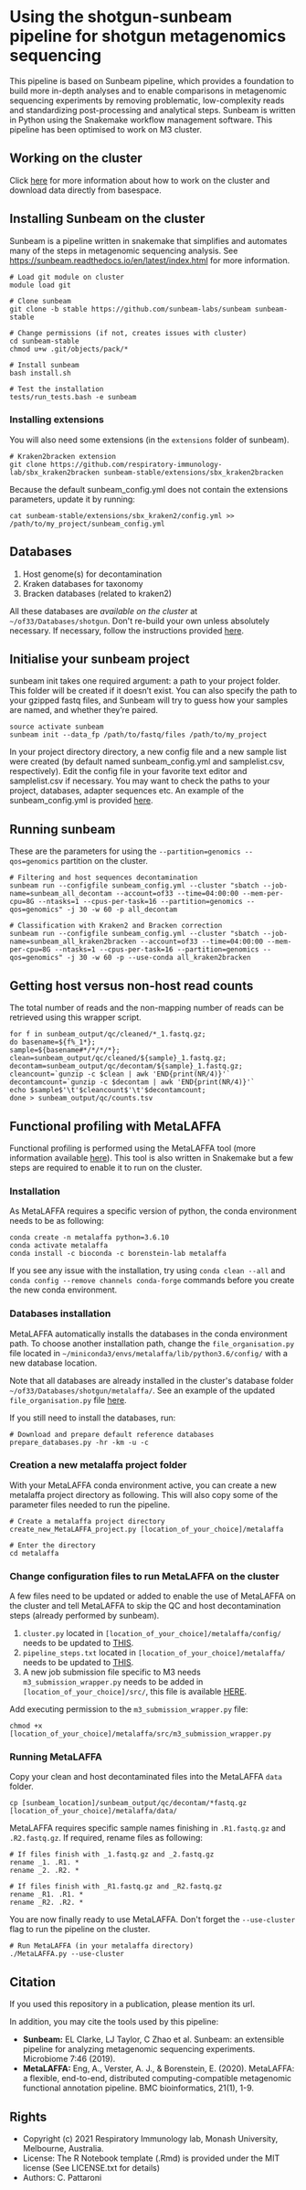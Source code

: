 Using the shotgun-sunbeam pipeline for shotgun metagenomics sequencing
======================================================================

This pipeline is based on Sunbeam pipeline, which provides a foundation to build more in-depth analyses and to enable comparisons in metagenomic sequencing experiments by removing problematic, low-complexity reads and standardizing post-processing and analytical steps. Sunbeam is written in Python using the Snakemake workflow management software. This pipeline has been optimised to work on M3 cluster.

## Working on the cluster

Click [here](https://github.com/respiratory-immunology-lab/microbiome-shotgun/tree/master/cluster) for more information about how to work on the cluster and download data directly from basespace.

## Installing Sunbeam on the cluster

Sunbeam is a pipeline written in snakemake that simplifies and automates many of the steps in metagenomic sequencing analysis. See https://sunbeam.readthedocs.io/en/latest/index.html for more information.

```
# Load git module on cluster
module load git

# Clone sunbeam
git clone -b stable https://github.com/sunbeam-labs/sunbeam sunbeam-stable

# Change permissions (if not, creates issues with cluster)
cd sunbeam-stable
chmod u+w .git/objects/pack/*

# Install sunbeam
bash install.sh

# Test the installation
tests/run_tests.bash -e sunbeam
```

### Installing extensions

You will also need some extensions (in the `extensions` folder of sunbeam).

```
# Kraken2bracken extension
git clone https://github.com/respiratory-immunology-lab/sbx_kraken2bracken sunbeam-stable/extensions/sbx_kraken2bracken
```

Because the default sunbeam_config.yml does not contain the extensions parameters, update it by running:

```
cat sunbeam-stable/extensions/sbx_kraken2/config.yml >> /path/to/my_project/sunbeam_config.yml
```

## Databases

1) Host genome(s) for decontamination
2) Kraken databases for taxonomy
3) Bracken databases (related to kraken2)

All these databases are *available on the cluster* at `~/of33/Databases/shotgun`. Don't re-build your own unless absolutely necessary. If necessary, follow the instructions provided [here](https://github.com/respiratory-immunology-lab/microbiome-shotgun/tree/master/databases).

## Initialise your sunbeam project

sunbeam init takes one required argument: a path to your project folder. This folder will be created if it doesn’t exist. You can also specify the path to your gzipped fastq files, and Sunbeam will try to guess how your samples are named, and whether they’re paired.

```
source activate sunbeam
sunbeam init --data_fp /path/to/fastq/files /path/to/my_project
```

In your project directory directory, a new config file and a new sample list were created (by default named sunbeam_config.yml and samplelist.csv, respectively). Edit the config file in your favorite text editor and samplelist.csv if necessary. You may want to check the paths to your project, databases, adapter sequences etc. An example of the sunbeam_config.yml is provided [here](https://github.com/respiratory-immunology-lab/microbiome-shotgun/Sunbeam/blob/master/sunbeam_config.yml).

## Running sunbeam

These are the parameters for using the `--partition=genomics --qos=genomics` partition on the cluster.

```
# Filtering and host sequences decontamination
sunbeam run --configfile sunbeam_config.yml --cluster "sbatch --job-name=sunbeam_all_decontam --account=of33 --time=04:00:00 --mem-per-cpu=8G --ntasks=1 --cpus-per-task=16 --partition=genomics --qos=genomics" -j 30 -w 60 -p all_decontam

# Classification with Kraken2 and Bracken correction
sunbeam run --configfile sunbeam_config.yml --cluster "sbatch --job-name=sunbeam_all_kraken2bracken --account=of33 --time=04:00:00 --mem-per-cpu=8G --ntasks=1 --cpus-per-task=16 --partition=genomics --qos=genomics" -j 30 -w 60 -p --use-conda all_kraken2bracken
```

## Getting host versus non-host read counts

The total number of reads and the non-mapping number of reads can be retrieved using this wrapper script.

```
for f in sunbeam_output/qc/cleaned/*_1.fastq.gz;
do basename=${f%_1*};
sample=${basename#*/*/*/*};
clean=sunbeam_output/qc/cleaned/${sample}_1.fastq.gz;
decontam=sunbeam_output/qc/decontam/${sample}_1.fastq.gz;
cleancount=`gunzip -c $clean | awk 'END{print(NR/4)}'`
decontamcount=`gunzip -c $decontam | awk 'END{print(NR/4)}'`
echo $sample$'\t'$cleancount$'\t'$decontamcount;
done > sunbeam_output/qc/counts.tsv
```

## Functional profiling with MetaLAFFA

Functional profiling is performed using the MetaLAFFA tool (more information available [here](https://github.com/borenstein-lab/MetaLAFFA)). This tool is also written in Snakemake but a few steps are required to enable it to run on the cluster.

### Installation

As MetaLAFFA requires a specific version of python, the conda environment needs to be as following:

```
conda create -n metalaffa python=3.6.10 
conda activate metalaffa
conda install -c bioconda -c borenstein-lab metalaffa
```

If you see any issue with the installation, try using `conda clean --all` and `conda config --remove channels conda-forge` commands before you create the new conda environment.

### Databases installation

MetaLAFFA automatically installs the databases in the conda environment path. To choose another installation path, change the `file_organisation.py` file located in `~/miniconda3/envs/metalaffa/lib/python3.6/config/` with a new database location. 

Note that all databases are already installed in the cluster's database folder `~/of33/Databases/shotgun/metalaffa/`. See an example of the updated `file_organisation.py` file [here](https://github.com/respiratory-immunology-lab/microbiome-shotgun/blob/master/MetaLAFFA/file_organisation.py).

If you still need to install the databases, run:

```
# Download and prepare default reference databases
prepare_databases.py -hr -km -u -c
```

### Creation a new metalaffa project folder

With your MetaLAFFA conda environment active, you can create a new metalaffa project directory as following. This will also copy some of the parameter files needed to run the pipeline.

```
# Create a metalaffa project directory
create_new_MetaLAFFA_project.py [location_of_your_choice]/metalaffa

# Enter the directory
cd metalaffa
```

### Change configuration files to run MetaLAFFA on the cluster

A few files need to be updated or added to enable the use of MetaLAFFA on the cluster and tell MetaLAFFA to skip the QC and host decontamination steps (already performed by sunbeam).

1) `cluster.py` located in `[location_of_your_choice]/metalaffa/config/` needs to be updated to [THIS](https://github.com/respiratory-immunology-lab/microbiome-shotgun/blob/master/MetaLAFFA/cluster.py).
2) `pipeline_steps.txt` located in `[location_of_your_choice]/metalaffa/` needs to be updated to [THIS](https://github.com/respiratory-immunology-lab/microbiome-shotgun/blob/master/MetaLAFFA/pipeline_steps.txt).
3) A new job submission file specific to M3 needs `m3_submission_wrapper.py` needs to be added in `[location_of_your_choice]/src/`, this file is available [HERE](https://github.com/respiratory-immunology-lab/microbiome-shotgun/blob/master/MetaLAFFA/m3_submission_wrapper.py).

Add executing permission to the `m3_submission_wrapper.py` file:

```
chmod +x [location_of_your_choice]/metalaffa/src/m3_submission_wrapper.py
```

### Running MetaLAFFA

Copy your clean and host decontaminated files into the MetaLAFFA `data` folder.

```
cp [sunbeam_location]/sunbeam_output/qc/decontam/*fastq.gz [location_of_your_choice]/metalaffa/data/
```

MetaLAFFA requires specific sample names finishing in `.R1.fastq.gz` and `.R2.fastq.gz`. If required, rename files as following:

```
# If files finish with _1.fastq.gz and _2.fastq.gz
rename _1. .R1. *
rename _2. .R2. *

# If files finish with _R1.fastq.gz and _R2.fastq.gz
rename _R1. .R1. *
rename _R2. .R2. *
```

You are now finally ready to use MetaLAFFA. Don't forget the `--use-cluster` flag to run the pipeline on the cluster.

```
# Run MetaLAFFA (in your metalaffa directory)
./MetaLAFFA.py --use-cluster
```

## Citation

If you used this repository in a publication, please mention its url.

In addition, you may cite the tools used by this pipeline:

* **Sunbeam:** EL Clarke, LJ Taylor, C Zhao et al. Sunbeam: an extensible pipeline for analyzing metagenomic sequencing experiments. Microbiome 7:46 (2019).
* **MetaLAFFA:** Eng, A., Verster, A. J., & Borenstein, E. (2020). MetaLAFFA: a flexible, end-to-end, distributed computing-compatible metagenomic functional annotation pipeline. BMC bioinformatics, 21(1), 1-9.

## Rights

* Copyright (c) 2021 Respiratory Immunology lab, Monash University, Melbourne, Australia.
* License: The R Notebook template (.Rmd) is provided under the MIT license (See LICENSE.txt for details)
* Authors: C. Pattaroni
